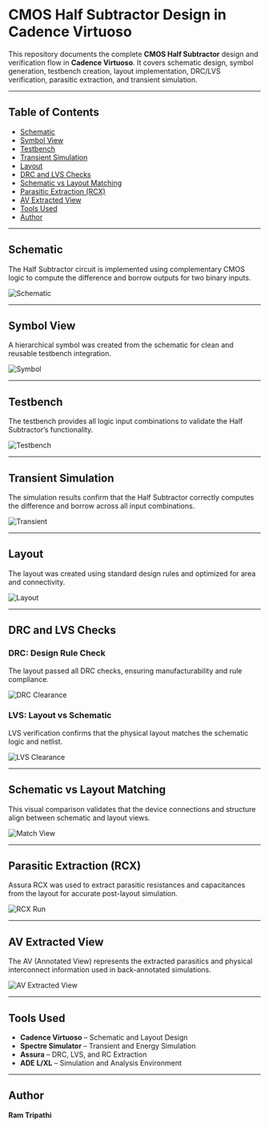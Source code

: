 
# CMOS Half Subtractor Design in Cadence Virtuoso

This repository documents the complete **CMOS Half Subtractor** design and verification flow in **Cadence Virtuoso**. It covers schematic design, symbol generation, testbench creation, layout implementation, DRC/LVS verification, parasitic extraction, and transient simulation.

---

## Table of Contents  
- [Schematic](#schematic)  
- [Symbol View](#symbol-view)  
- [Testbench](#testbench)  
- [Transient Simulation](#transient-simulation)  
- [Layout](#layout)  
- [DRC and LVS Checks](#drc-and-lvs-checks)  
- [Schematic vs Layout Matching](#schematic-vs-layout-matching)  
- [Parasitic Extraction (RCX)](#parasitic-extraction-rcx)  
- [AV Extracted View](#av-extracted-view)  
- [Tools Used](#tools-used)  
- [Author](#author)

---

## Schematic  
The Half Subtractor circuit is implemented using complementary CMOS logic to compute the difference and borrow outputs for two binary inputs.

![Schematic](./Schematic_HS.png)

---

## Symbol View  
A hierarchical symbol was created from the schematic for clean and reusable testbench integration.

![Symbol](./HS_Symbol.png)

---

## Testbench  
The testbench provides all logic input combinations to validate the Half Subtractor’s functionality.

![Testbench](./Half_substractor_Tb.png)

---

## Transient Simulation  
The simulation results confirm that the Half Subtractor correctly computes the difference and borrow across all input combinations.

![Transient](./Transient_waveform_HS.png)

---

## Layout  
The layout was created using standard design rules and optimized for area and connectivity.

![Layout](./Layout_HS.png)

---

## DRC and LVS Checks

### DRC: Design Rule Check  
The layout passed all DRC checks, ensuring manufacturability and rule compliance.

![DRC Clearance](./NO_DRC_HS.png)

### LVS: Layout vs Schematic  
LVS verification confirms that the physical layout matches the schematic logic and netlist.

![LVS Clearance](./LVS_Run.png)

---

## Schematic vs Layout Matching  
This visual comparison validates that the device connections and structure align between schematic and layout views.

![Match View](./Layout_and_schematic_match.png)

---

## Parasitic Extraction (RCX)  
Assura RCX was used to extract parasitic resistances and capacitances from the layout for accurate post-layout simulation.

![RCX Run](./RCX_Run_assura_HS.png)

---

## AV Extracted View  
The AV (Annotated View) represents the extracted parasitics and physical interconnect information used in back-annotated simulations.

![AV Extracted View](./HS_AV_Extracted_view.png)

---

## Tools Used  
- **Cadence Virtuoso** – Schematic and Layout Design  
- **Spectre Simulator** – Transient and Energy Simulation  
- **Assura** – DRC, LVS, and RC Extraction  
- **ADE L/XL** – Simulation and Analysis Environment  

---

## Author  
**Ram Tripathi**
